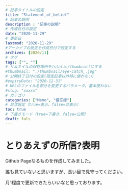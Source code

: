 ```yaml
---
# 記事タイトルの設定
title: "Statement_of_belief"
# 記事の説明
description : "記事の説明"
# 作成日付の設定
date: "2020-11-29"
# 更新日
lastmod: "2020-11-29"
#アーカイブの設定を作成日付で設定する
archives: [2020/11]
# タグ
tags: ["", ""]
# サムネイルの保存場所を/static/thumbnailにする
#thumbnail: "./thumbnail/eye-catch_.jpg"
# 公開終了日付の設定(限定記事以外特に使わない)
#expiryDate: "2020-12-31"
# URLのファイル名部分を変更するパラメータ。基本使わない
#slug: "xxxxx"
# カテゴリ
categories: ["Memo", "備忘録"]
# 目次設定（true=表示、false=非表示）
toc: true
# 下書きモード（true=下書き、false=公開）
draft: fals
---
```


# とりあえずの所信?表明

Github Pageなるものを作成してみました。

誰も見ていないと思いますが、長い目で見守ってください。

月1程度で更新できたらいいなと思っております。 

